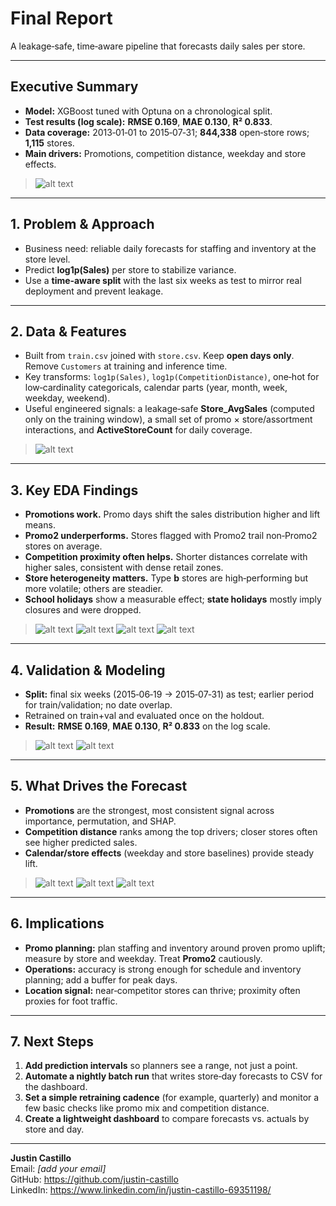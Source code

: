 # Final Report
A leakage‑safe, time‑aware pipeline that forecasts daily sales per store.

---

## Executive Summary

- **Model:** XGBoost tuned with Optuna on a chronological split.
- **Test results (log scale):** **RMSE 0.169**, **MAE 0.130**, **R² 0.833**.
- **Data coverage:** 2013‑01‑01 to 2015‑07‑31; **844,338** open‑store rows; **1,115** stores.
- **Main drivers:** Promotions, competition distance, weekday and store effects.

> ![alt text](outputs/final_report_images/final_metrics_bar_chart.png)

---

## 1. Problem & Approach

- Business need: reliable daily forecasts for staffing and inventory at the store level.
- Predict **log1p(Sales)** per store to stabilize variance.
- Use a **time‑aware split** with the last six weeks as test to mirror real deployment and prevent leakage.

---

## 2. Data & Features

- Built from `train.csv` joined with `store.csv`. Keep **open days only**. Remove `Customers` at training and inference time.
- Key transforms: `log1p(Sales)`, `log1p(CompetitionDistance)`, one‑hot for low‑cardinality categoricals, calendar parts (year, month, week, weekday, weekend).
- Useful engineered signals: a leakage‑safe **Store_AvgSales** (computed only on the training window), a small set of promo × store/assortment interactions, and **ActiveStoreCount** for daily coverage.

> ![alt text](outputs/final_report_images/02_average_daily_sales_trend_lowess.png)

---

## 3. Key EDA Findings

- **Promotions work.** Promo days shift the sales distribution higher and lift means.
- **Promo2 underperforms.** Stores flagged with Promo2 trail non‑Promo2 stores on average.
- **Competition proximity often helps.** Shorter distances correlate with higher sales, consistent with dense retail zones.
- **Store heterogeneity matters.** Type **b** stores are high‑performing but more volatile; others are steadier.
- **School holidays** show a measurable effect; **state holidays** mostly imply closures and were dropped.

> ![alt text](outputs/final_report_images/03_promo_non_promo_dist.png)
> ![alt text](outputs/final_report_images/04_competition_distance_sales.png)
> ![alt text](outputs/final_report_images/05_sales_store_type.png)
> ![alt text](outputs/final_report_images/06_promo_weekday.png)

---

## 4. Validation & Modeling

- **Split:** final six weeks (2015‑06‑19 → 2015‑07‑31) as test; earlier period for train/validation; no date overlap.
- Retrained on train+val and evaluated once on the holdout.
- **Result:** **RMSE 0.169**, **MAE 0.130**, **R² 0.833** on the log scale.

> ![alt text](outputs/final_report_images/07_predicted_actual_residuals_scatter.png)
> ![alt text](outputs/final_report_images/08_residual_histogram.png)

---

## 5. What Drives the Forecast

- **Promotions** are the strongest, most consistent signal across importance, permutation, and SHAP.
- **Competition distance** ranks among the top drivers; closer stores often see higher predicted sales.
- **Calendar/store effects** (weekday and store baselines) provide steady lift.

> ![alt text](outputs/final_report_images/09_top20_feature_importances.png)
> ![alt text](outputs/final_report_images/10_permutation_importances.png)
> ![alt text](outputs/shap_beeswarm_top_20.png)

---

## 6. Implications

- **Promo planning:** plan staffing and inventory around proven promo uplift; measure by store and weekday. Treat **Promo2** cautiously.
- **Operations:** accuracy is strong enough for schedule and inventory planning; add a buffer for peak days.
- **Location signal:** near‑competitor stores can thrive; proximity often proxies for foot traffic.

---

## 7. Next Steps

1. **Add prediction intervals** so planners see a range, not just a point.
2. **Automate a nightly batch run** that writes store‑day forecasts to CSV for the dashboard.
3. **Set a simple retraining cadence** (for example, quarterly) and monitor a few basic checks like promo mix and competition distance.
4. **Create a lightweight dashboard** to compare forecasts vs. actuals by store and day.

---

**Justin Castillo**  
Email: *[add your email]*  
GitHub: https://github.com/justin-castillo  
LinkedIn: https://www.linkedin.com/in/justin-castillo-69351198/
